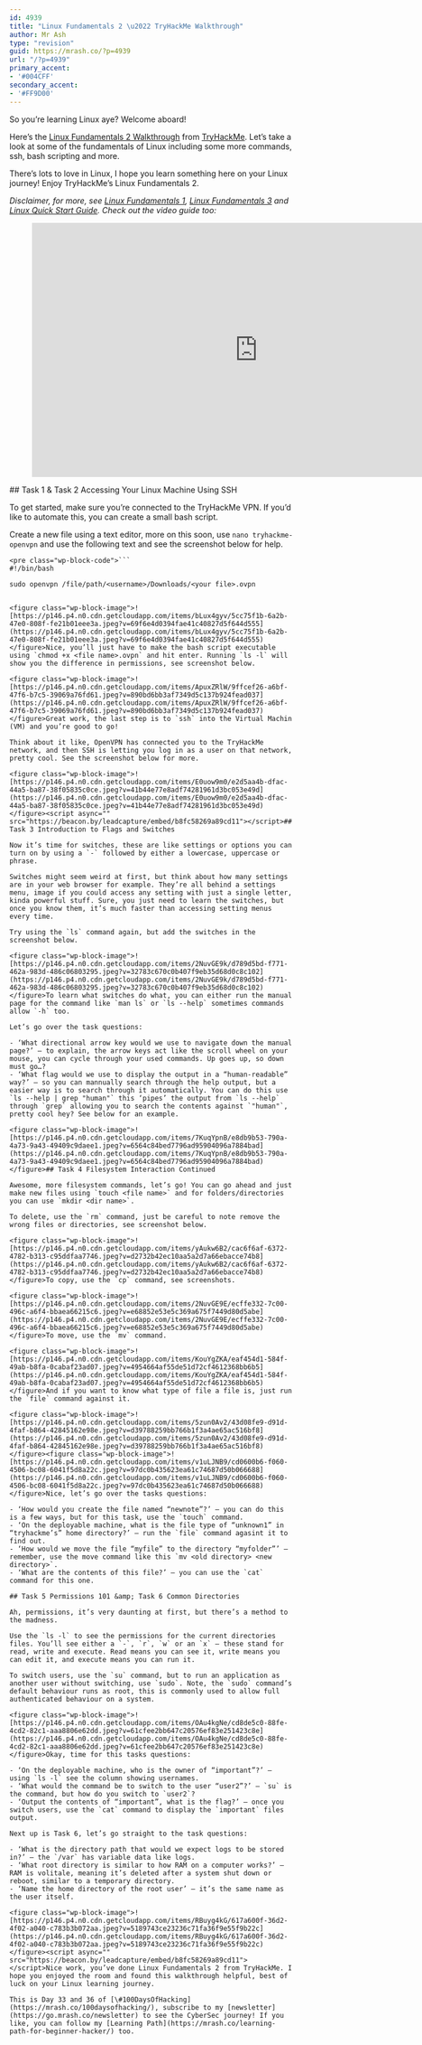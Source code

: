 ```yaml
---
id: 4939
title: "Linux Fundamentals 2 \u2022 TryHackMe Walkthrough"
author: Mr Ash
type: "revision"
guid: https://mrash.co/?p=4939
url: "/?p=4939"
primary_accent:
- '#004CFF'
secondary_accent:
- '#FF9D00'
---
```


So you’re learning Linux aye? Welcome aboard!

Here’s the [Linux Fundamentals 2 Walkthrough](https://tryhackme.com/room/linuxfundamentalspart2) from [TryHackMe](https://tryhackme.com/). Let’s take a look at some of the fundamentals of Linux including some more commands, ssh, bash scripting and more.

There’s lots to love in Linux, I hope you learn something here on your Linux journey! Enjoy TryHackMe’s Linux Fundamentals 2.

*Disclaimer, for more, see [Linux Fundamentals 1](https://mrash.co/linux-fundamentals-1-tryhackme-walkthrough/), [Linux Fundamentals 3](https://mrash.co/linux-fundamentals-3-tryhackme-walkthrough/) and [Linux Quick Start Guide](https://mrash.co/linux-quick-start-guide/). Check out the video guide too:*

<figure class="wp-block-embed is-type-video is-provider-youtube wp-block-embed-youtube wp-embed-aspect-16-9 wp-has-aspect-ratio"><div class="wp-block-embed__wrapper"><iframe allow="accelerometer; autoplay; clipboard-write; encrypted-media; gyroscope; picture-in-picture" allowfullscreen="" frameborder="0" height="450" loading="lazy" src="https://www.youtube.com/embed/m8X9fGvtgeM?feature=oembed" title="TryHackMe Linux Fundamentals 2 Walkthrough" width="800"></iframe></div></figure>## Task 1 &amp; Task 2 Accessing Your Linux Machine Using SSH

To get started, make sure you’re connected to the TryHackMe VPN. If you’d like to automate this, you can create a small bash script.

Create a new file using a text editor, more on this soon, use `nano tryhackme-openvpn` and use the following text and see the screenshot below for help.

```
<pre class="wp-block-code">```
#!/bin/bash

sudo openvpn /file/path/<username>/Downloads/<your file>.ovpn

```
```

<figure class="wp-block-image">![https://p146.p4.n0.cdn.getcloudapp.com/items/bLux4gyv/5cc75f1b-6a2b-47e0-808f-fe21b01eee3a.jpeg?v=69f6e4d0394fae41c40827d5f644d555](https://p146.p4.n0.cdn.getcloudapp.com/items/bLux4gyv/5cc75f1b-6a2b-47e0-808f-fe21b01eee3a.jpeg?v=69f6e4d0394fae41c40827d5f644d555)</figure>Nice, you’ll just have to make the bash script executable using `chmod +x <file name>.ovpn` and hit enter. Running `ls -l` will show you the difference in permissions, see screenshot below.

<figure class="wp-block-image">![https://p146.p4.n0.cdn.getcloudapp.com/items/ApuxZRlW/9ffcef26-a6bf-47f6-b7c5-39069a76fd61.jpeg?v=890bd6bb3af7349d5c137b924fead037](https://p146.p4.n0.cdn.getcloudapp.com/items/ApuxZRlW/9ffcef26-a6bf-47f6-b7c5-39069a76fd61.jpeg?v=890bd6bb3af7349d5c137b924fead037)</figure>Great work, the last step is to `ssh` into the Virtual Machin (VM) and you’re good to go!

Think about it like, OpenVPN has connected you to the TryHackMe network, and then SSH is letting you log in as a user on that network, pretty cool. See the screenshot below for more.

<figure class="wp-block-image">![https://p146.p4.n0.cdn.getcloudapp.com/items/E0uow9m0/e2d5aa4b-dfac-44a5-ba87-38f05835c0ce.jpeg?v=41b44e77e8adf74281961d3bc053e49d](https://p146.p4.n0.cdn.getcloudapp.com/items/E0uow9m0/e2d5aa4b-dfac-44a5-ba87-38f05835c0ce.jpeg?v=41b44e77e8adf74281961d3bc053e49d)</figure><script async="" src="https://beacon.by/leadcapture/embed/b8fc58269a89cd11"></script>## Task 3 Introduction to Flags and Switches

Now it’s time for switches, these are like settings or options you can turn on by using a `-` followed by either a lowercase, uppercase or phrase.

Switches might seem weird at first, but think about how many settings are in your web browser for example. They’re all behind a settings menu, image if you could access any setting with just a single letter, kinda powerful stuff. Sure, you just need to learn the switches, but once you know them, it’s much faster than accessing setting menus every time.

Try using the `ls` command again, but add the switches in the screenshot below.

<figure class="wp-block-image">![https://p146.p4.n0.cdn.getcloudapp.com/items/2NuvGE9k/d789d5bd-f771-462a-983d-486c06803295.jpeg?v=32783c670c0b407f9eb35d68d0c8c102](https://p146.p4.n0.cdn.getcloudapp.com/items/2NuvGE9k/d789d5bd-f771-462a-983d-486c06803295.jpeg?v=32783c670c0b407f9eb35d68d0c8c102)</figure>To learn what switches do what, you can either run the manual page for the command like `man ls` or `ls --help` sometimes commands allow `-h` too.

Let’s go over the task questions:

- ‘What directional arrow key would we use to navigate down the manual page?’ – to explain, the arrow keys act like the scroll wheel on your mouse, you can cycle through your used commands. Up goes up, so down must go…?
- ‘What flag would we use to display the output in a “human-readable” way?’ – so you can mannually search through the help output, but a easier way is to search through it automatically. You can do this use `ls --help | grep "human"` this ‘pipes’ the output from `ls --help` through `grep` allowing you to search the contents against `"human"`, pretty cool hey? See below for an example.

<figure class="wp-block-image">![https://p146.p4.n0.cdn.getcloudapp.com/items/7KuqYpnB/e8db9b53-790a-4a73-9a43-49409c9daee1.jpeg?v=6564c84bed7796ad95904096a7884bad](https://p146.p4.n0.cdn.getcloudapp.com/items/7KuqYpnB/e8db9b53-790a-4a73-9a43-49409c9daee1.jpeg?v=6564c84bed7796ad95904096a7884bad)</figure>## Task 4 Filesystem Interaction Continued

Awesome, more filesystem commands, let’s go! You can go ahead and just make new files using `touch <file name>` and for folders/directories you can use `mkdir <dir name>`.

To delete, use the `rm` command, just be careful to note remove the wrong files or directories, see screenshot below.

<figure class="wp-block-image">![https://p146.p4.n0.cdn.getcloudapp.com/items/yAukw6B2/cac6f6af-6372-4782-b313-c95ddfaa7746.jpeg?v=d2732b42ec10aa5a2d7a66ebacce74b8](https://p146.p4.n0.cdn.getcloudapp.com/items/yAukw6B2/cac6f6af-6372-4782-b313-c95ddfaa7746.jpeg?v=d2732b42ec10aa5a2d7a66ebacce74b8)</figure>To copy, use the `cp` command, see screenshots.

<figure class="wp-block-image">![https://p146.p4.n0.cdn.getcloudapp.com/items/2NuvGE9E/ecffe332-7c00-496c-a6f4-bbaea66215c6.jpeg?v=e68852e53e5c369a675f7449d80d5abe](https://p146.p4.n0.cdn.getcloudapp.com/items/2NuvGE9E/ecffe332-7c00-496c-a6f4-bbaea66215c6.jpeg?v=e68852e53e5c369a675f7449d80d5abe)</figure>To move, use the `mv` command.

<figure class="wp-block-image">![https://p146.p4.n0.cdn.getcloudapp.com/items/KouYgZKA/eaf454d1-584f-49ab-b8fa-0cabaf23ad07.jpeg?v=4954664af55de51d72cf4612368bb6b5](https://p146.p4.n0.cdn.getcloudapp.com/items/KouYgZKA/eaf454d1-584f-49ab-b8fa-0cabaf23ad07.jpeg?v=4954664af55de51d72cf4612368bb6b5)</figure>And if you want to know what type of file a file is, just run the `file` command against it.

<figure class="wp-block-image">![https://p146.p4.n0.cdn.getcloudapp.com/items/5zun0Av2/43d08fe9-d91d-4faf-b864-42845162e98e.jpeg?v=d39788259bb766b1f3a4ae65ac516bf8](https://p146.p4.n0.cdn.getcloudapp.com/items/5zun0Av2/43d08fe9-d91d-4faf-b864-42845162e98e.jpeg?v=d39788259bb766b1f3a4ae65ac516bf8)</figure><figure class="wp-block-image">![https://p146.p4.n0.cdn.getcloudapp.com/items/v1uLJNB9/cd0600b6-f060-4506-bc08-6041f5d8a22c.jpeg?v=97dc0b435623ea61c74687d50b066688](https://p146.p4.n0.cdn.getcloudapp.com/items/v1uLJNB9/cd0600b6-f060-4506-bc08-6041f5d8a22c.jpeg?v=97dc0b435623ea61c74687d50b066688)</figure>Nice, let’s go over the tasks questions:

- ‘How would you create the file named “newnote”?’ – you can do this is a few ways, but for this task, use the `touch` command.
- ‘On the deployable machine, what is the file type of “unknown1” in “tryhackme’s” home directory?’ – run the `file` command agasint it to find out.
- ‘How would we move the file “myfile” to the directory “myfolder”’ – remember, use the move command like this `mv <old directory> <new directory>`.
- ‘What are the contents of this file?’ – you can use the `cat` command for this one.

## Task 5 Permissions 101 &amp; Task 6 Common Directories

Ah, permissions, it’s very daunting at first, but there’s a method to the madness.

Use the `ls -l` to see the permissions for the current directories files. You’ll see either a `-`, `r`, `w` or an `x` – these stand for read, write and execute. Read means you can see it, write means you can edit it, and execute means you can run it.

To switch users, use the `su` command, but to run an application as another user without switching, use `sudo`. Note, the `sudo` command’s default behaviour runs as root, this is commonly used to allow full authenticated behaviour on a system.

<figure class="wp-block-image">![https://p146.p4.n0.cdn.getcloudapp.com/items/OAu4kgNe/cd8de5c0-88fe-4cd2-82c1-aaa8806e62dd.jpeg?v=61cfee2bb647c20576ef83e251423c8e](https://p146.p4.n0.cdn.getcloudapp.com/items/OAu4kgNe/cd8de5c0-88fe-4cd2-82c1-aaa8806e62dd.jpeg?v=61cfee2bb647c20576ef83e251423c8e)</figure>Okay, time for this tasks questions:

- ‘On the deployable machine, who is the owner of “important”?’ – using `ls -l` see the column showing usernames.
- ‘What would the command be to switch to the user “user2”?’ – `su` is the command, but how do you switch to `user2`?
- ‘Output the contents of “important”, what is the flag?’ – once you switch users, use the `cat` command to display the `important` files output.

Next up is Task 6, let’s go straight to the task questions:

- ‘What is the directory path that would we expect logs to be stored in?’ – the `/var` has variable data like logs.
- ‘What root directory is similar to how RAM on a computer works?’ – RAM is volitale, meaning it’s deleted after a system shut down or reboot, similar to a temporary directory.
- ‘Name the home directory of the root user’ – it’s the same name as the user itself.

<figure class="wp-block-image">![https://p146.p4.n0.cdn.getcloudapp.com/items/RBuyg4kG/617a600f-36d2-4f02-a040-c783b3b072aa.jpeg?v=5189743ce23236c71fa36f9e55f9b22c](https://p146.p4.n0.cdn.getcloudapp.com/items/RBuyg4kG/617a600f-36d2-4f02-a040-c783b3b072aa.jpeg?v=5189743ce23236c71fa36f9e55f9b22c)</figure><script async="" src="https://beacon.by/leadcapture/embed/b8fc58269a89cd11"></script>Nice work, you’ve done Linux Fundamentals 2 from TryHackMe. I hope you enjoyed the room and found this walkthrough helpful, best of luck on your Linux learning journey.

This is Day 33 and 36 of [\#100DaysOfHacking](https://mrash.co/100daysofhacking/), subscribe to my [newsletter](https://go.mrash.co/newsletter) to see the CyberSec journey! If you like, you can follow my [Learning Path](https://mrash.co/learning-path-for-beginner-hacker/) too.
